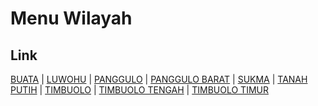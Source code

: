 # Menu Wilayah

## Link

[BUATA](https://github.com/gigit-pemilu/pemilu-2024-75-gorontalo/tree/main/pileg-dpr/hitung-suara/sub/75-gorontalo/sub/03-bone-bolango/sub/07-botupingge/sub/2004-buata)
 | 
[LUWOHU](https://github.com/gigit-pemilu/pemilu-2024-75-gorontalo/tree/main/pileg-dpr/hitung-suara/sub/75-gorontalo/sub/03-bone-bolango/sub/07-botupingge/sub/2003-luwohu)
 | 
[PANGGULO](https://github.com/gigit-pemilu/pemilu-2024-75-gorontalo/tree/main/pileg-dpr/hitung-suara/sub/75-gorontalo/sub/03-bone-bolango/sub/07-botupingge/sub/2002-panggulo)
 | 
[PANGGULO BARAT](https://github.com/gigit-pemilu/pemilu-2024-75-gorontalo/tree/main/pileg-dpr/hitung-suara/sub/75-gorontalo/sub/03-bone-bolango/sub/07-botupingge/sub/2007-panggulo-barat)
 | 
[SUKMA](https://github.com/gigit-pemilu/pemilu-2024-75-gorontalo/tree/main/pileg-dpr/hitung-suara/sub/75-gorontalo/sub/03-bone-bolango/sub/07-botupingge/sub/2009-sukma)
 | 
[TANAH PUTIH](https://github.com/gigit-pemilu/pemilu-2024-75-gorontalo/tree/main/pileg-dpr/hitung-suara/sub/75-gorontalo/sub/03-bone-bolango/sub/07-botupingge/sub/2006-tanah-putih)
 | 
[TIMBUOLO](https://github.com/gigit-pemilu/pemilu-2024-75-gorontalo/tree/main/pileg-dpr/hitung-suara/sub/75-gorontalo/sub/03-bone-bolango/sub/07-botupingge/sub/2001-timbuolo)
 | 
[TIMBUOLO TENGAH](https://github.com/gigit-pemilu/pemilu-2024-75-gorontalo/tree/main/pileg-dpr/hitung-suara/sub/75-gorontalo/sub/03-bone-bolango/sub/07-botupingge/sub/2008-timbuolo-tengah)
 | 
[TIMBUOLO TIMUR](https://github.com/gigit-pemilu/pemilu-2024-75-gorontalo/tree/main/pileg-dpr/hitung-suara/sub/75-gorontalo/sub/03-bone-bolango/sub/07-botupingge/sub/2005-timbuolo-timur)

